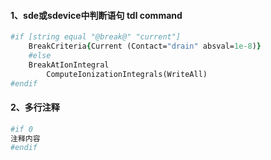 #### 1、sde或sdevice中判断语句 tdl command

```tcl
#if [string equal "@break@" "current"]
	BreakCriteria{Current (Contact="drain" absval=1e-8)}
	#else
	BreakAtIonIntegral
        ComputeIonizationIntegrals(WriteAll)
#endif
```
#### 2、多行注释
```tcl
#if 0
注释内容
#endif
```
